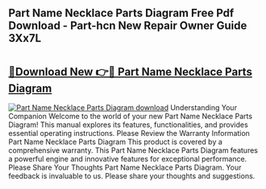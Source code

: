 ## Part Name Necklace Parts Diagram Free Pdf Download - Part-hcn New Repair Owner Guide 3Xx7L

# <h2><a href="http://dfm9in7.blite.top/?on=Part+Name+Necklace+Parts+Diagram">🔗Download New 👉🔴 Part Name Necklace Parts Diagram</a></h2>

[![Part Name Necklace Parts Diagram download](https://i.imgur.com/lujVjoI.png)](http://dfm9in7.blite.top/?on=Part+Name+Necklace+Parts+Diagram)
Understanding Your Companion Welcome to the world of your new Part Name Necklace Parts Diagram! This manual explores its features, functionalities, and provides essential operating instructions. Please Review the Warranty Information Part Name Necklace Parts Diagram This product is covered by a comprehensive warranty. This Part Name Necklace Parts Diagram features a powerful engine and innovative features for exceptional performance. Please Share Your Thoughts Part Name Necklace Parts Diagram. Your feedback is invaluable to us. Please share your thoughts and suggestions.
